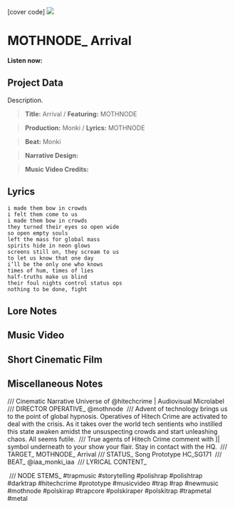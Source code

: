 [cover code] ![](57175019_319474918741616_8502199518755923887_n.jpg)

# MOTHNODE_ Arrival

**Listen now:** 

## Project Data

Description.

> **Title:** Arrival  / **Featuring:** MOTHNODE

> **Production:** Monki  / **Lyrics:** MOTHNODE

> **Beat:** Monki

> **Narrative Design:**

> **Music Video Credits:**


## Lyrics

```
i made them bow in crowds⁣
i felt them come to us⁣
i made them bow in crowds⁣
they turned their eyes so open wide⁣
so open empty souls⁣
left the mass for global mass⁣
spirits hide in neon glows⁣
screens still on, they scream to us⁣
to let us know that one day⁣
i’ll be the only one who knows⁣
times of hum, times of lies⁣
half-truths make us blind⁣
their foul nights control status ops⁣
nothing to be done, fight⁣

```

## Lore Notes

## Music Video

## Short Cinematic Film

## Miscellaneous Notes

/// Cinematic Narrative Universe of @hitechcrime | Audiovisual Microlabel⁣
⁣
/// DIRECTOR OPERATIVE_ @mothnode⁣
⁣
/// Advent of technology brings us to the point of global hypnosis. Operatives of Hitech Crime are activated to deal with the crisis. As it takes over the world tech sentients who instilled this state awaken amidst the unsuspecting crowds and start unleashing chaos. All seems futile.⁣
⁣
/// True agents of Hitech Crime comment with ]| symbol underneath to your show your flair. Stay in contact with the HQ.⁣
⁣
/// TARGET_ MOTHNODE_ Arrival⁣
/// STATUS_ Song Prototype HC_SG171⁣
⁣
/// BEAT_ @iaa_monki_iaa⁣
⁣
/// LYRICAL CONTENT_⁣
⁣

⁣
/// NODE STEMS_ #trapmusic #storytelling #polishrap #polishtrap #darktrap #hitechcrime #prototype #musicvideo #trap #rap #newmusic #mothnode #polskirap #trapcore #polskiraper #polskitrap #trapmetal #metal
